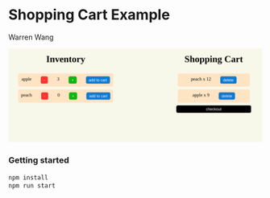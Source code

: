 # Shopping Cart Example

Warren Wang

![](./images/display.png)

### Getting started

```
npm install
npm run start
```
